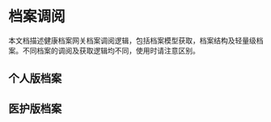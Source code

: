 档案调阅
====================

本文档描述健康档案网关档案调阅逻辑，包括档案模型获取，档案结构及轻量级档案。不同档案的调阅及获取逻辑均不同，使用时请注意区别。

个人版档案
---------------------

医护版档案
---------------------
